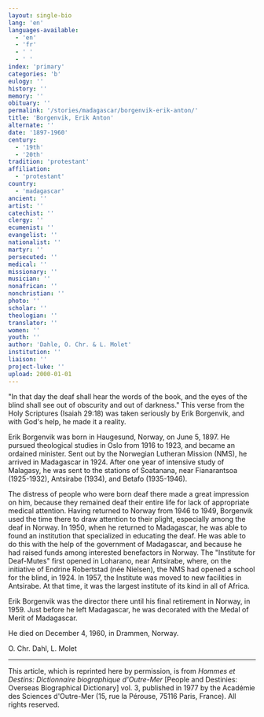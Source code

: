 ```yaml
---
layout: single-bio
lang: 'en'
languages-available:
  - 'en'
  - 'fr'
  - ' '
  - ' '
index: 'primary'
categories: 'b'
eulogy: ''
history: ''
memory: ''
obituary: ''
permalink: '/stories/madagascar/borgenvik-erik-anton/'
title: 'Borgenvik, Erik Anton'
alternate: ''
date: '1897-1960'
century:
  - '19th'
  - '20th'
tradition: 'protestant'
affiliation:
  - 'protestant'
country:
  - 'madagascar'
ancient: ''
artist: ''
catechist: ''
clergy: ''
ecumenist: ''
evangelist: ''
nationalist: ''
martyr: ''
persecuted: ''
medical: ''
missionary: ''
musician: ''
nonafrican: ''
nonchristian: ''
photo: ''
scholar: ''
theologian: ''
translator: ''
women: ''
youth: ''
author: 'Dahle, O. Chr. & L. Molet'
institution: ''
liaison: ''
project-luke: ''
upload: 2000-01-01
---
```



"In that day the deaf shall hear the words of the book, and the eyes of the blind shall see out of obscurity and out of darkness." This verse from the Holy Scriptures (Isaiah 29:18) was taken seriously by Erik Borgenvik, and with God's help, he made it a reality.

Erik Borgenvik was born in Haugesund, Norway, on June 5, 1897. He pursued theological studies in Oslo from 1916 to 1923, and became an ordained minister. Sent out by the Norwegian Lutheran Mission (NMS), he arrived in Madagascar in 1924. After one year of intensive study of Malagasy, he was sent to the stations of Soatanana, near Fianarantsoa (1925-1932), Antsirabe (1934), and Betafo (1935-1946).

The distress of people who were born deaf there made a great impression on him, because they remained deaf their entire life for lack of appropriate medical attention. Having returned to Norway from 1946 to 1949, Borgenvik used the time there to draw attention to their plight, especially among the deaf in Norway. In 1950, when he returned to Madagascar, he was able to found an institution that specialized in educating the deaf. He was able to do this with the help of the government of Madagascar, and because he had raised funds among interested benefactors in Norway. The "Institute for Deaf-Mutes" first opened in Loharano, near Antsirabe, where, on the initiative of Endrine Robertstad (née Nielsen), the NMS had opened a school for the blind, in 1924. In 1957, the Institute was moved to new facilities in Antsirabe. At that time, it was the largest institute of its kind in all of Africa.

Erik Borgenvik was the director there until his final retirement in Norway, in 1959. Just before he left Madagascar, he was decorated with the Medal of Merit of Madagascar.

He died on December 4, 1960, in Drammen, Norway.

O. Chr. Dahl, L. Molet

---

This article, which is reprinted here by permission, is from *Hommes et Destins: Dictionnaire biographique d'Outre-Mer* [People and Destinies: Overseas Biographical Dictionary] vol. 3, published in 1977 by the Académie des Sciences d'Outre-Mer (15, rue la Pérouse, 75116 Paris, France). All rights reserved.